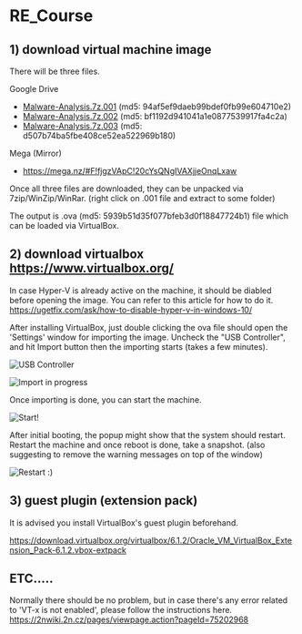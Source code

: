 # RE_Course

## 1) download virtual machine image

There will be three files.

Google Drive
* [Malware-Analysis.7z.001](https://drive.google.com/open?id=10v8W-_n1JcUc73c2QYlO-jJkuzZ82Dwa) (md5: 94af5ef9daeb99bdef0fb99e604710e2)
* [Malware-Analysis.7z.002](https://drive.google.com/open?id=1kOzO0Wk22jQnnCxHtafbn31cAOKK8kRt) (md5: bf1192d941041a1e0877539917fa4c2a)
* [Malware-Analysis.7z.003](https://drive.google.com/open?id=1q77rskXYUqlxn3pVAk0r3UfeRFCQR-nR) (md5: d507b74ba5fbe408ce52ea522969b180)

Mega (Mirror)
* https://mega.nz/#F!fjgzVApC!20cYsQNgIVAXjjeOnqLxaw

Once all three files are downloaded, they can be unpacked via 7zip/WinZip/WinRar. 
(right click on .001 file and extract to some folder)

The output is .ova (md5: 5939b51d35f077bfeb3d0f18847724b1) file which can be loaded via VirtualBox. 

## 2) download virtualbox https://www.virtualbox.org/

In case Hyper-V is already active on the machine, it should be diabled before opening the image.
You can refer to this article for how to do it.
https://ugetfix.com/ask/how-to-disable-hyper-v-in-windows-10/

After installing VirtualBox, just double clicking the ova file should open the 'Settings' window for importing the image.
Uncheck the "USB Controller", and hit Import button then the importing starts (takes a few minutes).

![USB Controller](https://snipboard.io/2pDn8V.jpg)

![Import in progress](https://snipboard.io/Cv7Ui6.jpg)

Once importing is done, you can start the machine.

![Start!](https://snipboard.io/dvatbT.jpg)

After initial booting, the popup might show that the system should restart. Restart the machine and once reboot is done, take a snapshot. (also suggesting to remove the warning messages on top of the window) 

![Restart :)](https://snipboard.io/owYrXE.jpg)

## 3) guest plugin (extension pack)
It is advised you install VirtualBox's guest plugin beforehand.

https://download.virtualbox.org/virtualbox/6.1.2/Oracle_VM_VirtualBox_Extension_Pack-6.1.2.vbox-extpack

## ETC.....
Normally there should be no problem, but in case there's any error related to 'VT-x is not enabled', please follow the instructions here.
https://2nwiki.2n.cz/pages/viewpage.action?pageId=75202968


